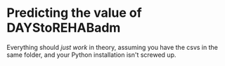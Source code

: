 # Predicting the value of DAYStoREHABadm

Everything should _just work_ in theory, assuming you have the csvs in the same folder, and your Python installation isn't screwed up. 
